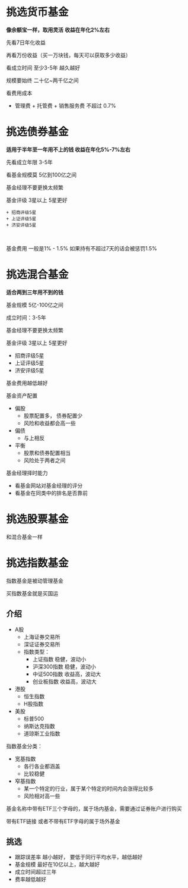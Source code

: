 # 挑选货币基金

**像余额宝一样，取用灵活**  **收益在年化2%左右**

先看7日年化收益

再看万份收益（买一万块钱，每天可以获取多少收益）

看成立时间  至少3-5年  越久越好

规模要始终   二十亿~两千亿之间 

看费用成本

+ 管理费  +  托管费  +  销售服务费   不超过 0.7%



# 挑选债券基金

**适用于半年至一年用不上的钱 收益在年化5%-7%左右**

先看成立年限   3-5年

看基金规模莫    5亿到100亿之间

基金经理不要更换太频繁

基金评级  3星以上    5星更好

	+ 招商评级5星
	+ 上证评级5星
	+ 济安评级5星

​	

基金费用 一般是1% - 1.5%  如果持有不超过7天的话会被惩罚1.5%





# 挑选混合基金

**适合两到三年用不到的钱**

基金规模 5亿-100亿之间

成立时间：3-5年

基金经理不要更换太频繁

基金评级  3星以上    5星更好

 + 招商评级5星
 + 上证评级5星
 + 济安评级5星

基金费用越低越好

基金资产配置

+ 偏股
  + 股票配置多， 债券配置少
  + 风险和收益都会高一些
+ 偏债
  + 与上相反
+ 平衡
  + 股票和债券配置相当
  + 风险处于两者之间 

基金经理择时能力

+ 看基金网站对基金经理的评分
+ 看基金在同类中的排名是否靠前





# 挑选股票基金

和混合基金一样





# 挑选指数基金

指数基金是被动管理基金

买指数基金就是买国运



## 介绍

+ A股
  + 上海证券交易所
  + 深证证券交易所    
  + 指数类型：
    + 上证指数		稳健，波动小
    + 沪深300指数         稳健，波动小
    + 中证500指数         收益高，波动大
    + 创业板指数            收益高，波动大
+ 港股
  + 恒生指数
  + H股指数
+ 美股
  + 标普500
  + 纳斯达克指数
  + 道琼斯工业指数



指数基金分类：

+ 宽基指数
  + 各行各业都涵盖 
  + 比较稳健
+ 窄基指数
  + 某一个特定的行业，属于某个特定的时间内会涨得比较多
  + 风险相对高一些



基金名称中带有ETF三个字母的，属于场内基金，需要通过证券账户进行购买

带有ETF链接 或者不带有ETF字母的属于场外基金



## 挑选

+ 跟踪误差率 越小越好， 要低于同行平均水平，越低越好
+ 基金规模 最好在10亿以上，越大越好
+ 成立时间超过三年
+ 费率越低越好

  











